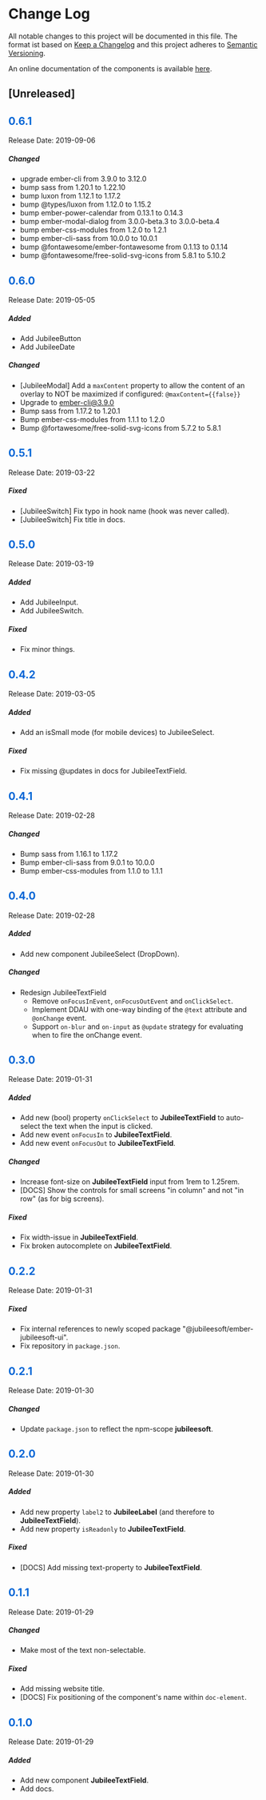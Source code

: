 # Change Log

All notable changes to this project will be documented in this file. The format ist based on [Keep a Changelog](https://keepachangelog.com) and this project adheres to [Semantic Versioning](https://semver.org/).

An online documentation of the components is available [here](https://ui.jubileesoft.com/).

## [Unreleased]



## <span style="color: #0366d6;">0.6.1</span>

Release Date: 2019-09-06

##### Changed

- upgrade ember-cli from 3.9.0 to 3.12.0
- bump sass from 1.20.1 to 1.22.10
- bump luxon from 1.12.1 to 1.17.2
- bump @types/luxon from 1.12.0 to 1.15.2
- bump ember-power-calendar from 0.13.1 to 0.14.3
- bump ember-modal-dialog from 3.0.0-beta.3 to 3.0.0-beta.4
- bump ember-css-modules from 1.2.0 to 1.2.1
- bump ember-cli-sass from 10.0.0 to 10.0.1
- bump @fontawesome/ember-fontawesome from 0.1.13 to 0.1.14
- bump @fontawesome/free-solid-svg-icons from 5.8.1 to 5.10.2

## <span style="color: #0366d6;">0.6.0</span>

Release Date: 2019-05-05

##### Added

- Add JubileeButton
- Add JubileeDate

##### Changed

- [JubileeModal] Add a `maxContent` property to allow the content of an overlay to NOT be maximized if configured: `@maxContent={{false}}`
- Upgrade to ember-cli@3.9.0
- Bump sass from 1.17.2 to 1.20.1
- Bump ember-css-modules from 1.1.1 to 1.2.0
- Bump @fortawesome/free-solid-svg-icons from 5.7.2 to 5.8.1


## <span style="color: #0366d6;">0.5.1</span>

Release Date: 2019-03-22

##### Fixed

- [JubileeSwitch] Fix typo in hook name (hook was never called).
- [JubileeSwitch] Fix title in docs.

## <span style="color: #0366d6;">0.5.0</span>

Release Date: 2019-03-19

##### Added

- Add JubileeInput.
- Add JubileeSwitch.

##### Fixed

- Fix minor things.


## <span style="color: #0366d6;">0.4.2</span>

Release Date: 2019-03-05

##### Added

- Add an isSmall mode (for mobile devices) to JubileeSelect.

##### Fixed

- Fix missing @updates in docs for JubileeTextField.

## <span style="color: #0366d6;">0.4.1</span>

Release Date: 2019-02-28

##### Changed

- Bump sass from 1.16.1 to 1.17.2
- Bump ember-cli-sass from 9.0.1 to 10.0.0
- Bump ember-css-modules from 1.1.0 to 1.1.1

## <span style="color: #0366d6;">0.4.0</span>

Release Date: 2019-02-28

##### Added

- Add new component JubileeSelect (DropDown).

##### Changed

- Redesign JubileeTextField
  - Remove `onFocusInEvent`, `onFocusOutEvent` and `onClickSelect`.
  - Implement DDAU with one-way binding of the `@text` attribute and `@onChange` event.
  - Support `on-blur` and `on-input` as `@update` strategy for evaluating when to fire the onChange event. 

## <span style="color: #0366d6;">0.3.0</span>

Release Date: 2019-01-31

##### Added

- Add new (bool) property `onClickSelect` to **JubileeTextField** to auto-select the text when the input is clicked.
- Add new event `onFocusIn` to **JubileeTextField**.
- Add new event `onFocusOut` to **JubileeTextField**.

##### Changed

- Increase font-size on **JubileeTextField** input from 1rem to 1.25rem.
- [DOCS] Show the controls for small screens "in column" and not "in row" (as for big screens). 

##### Fixed

- Fix width-issue in **JubileeTextField**.
- Fix broken autocomplete on **JubileeTextField**.





## <span style="color: #0366d6;">0.2.2</span>

Release Date: 2019-01-31

##### Fixed

- Fix internal references to newly scoped package "@jubileesoft/ember-jubileesoft-ui".
- Fix repository in `package.json`.

## <span style="color: #0366d6;">0.2.1</span>

Release Date: 2019-01-30

##### Changed

- Update `package.json` to reflect the npm-scope **jubileesoft**.

## <span style="color: #0366d6;">0.2.0</span>

Release Date: 2019-01-30

##### Added

- Add new property `label2` to **JubileeLabel** (and therefore to **JubileeTextField**).
- Add new property `isReadonly` to **JubileeTextField**.

##### Fixed

- [DOCS] Add missing text-property to **JubileeTextField**.

## <span style="color: #0366d6;">0.1.1</span>

Release Date: 2019-01-29

##### Changed

- Make most of the text non-selectable.

##### Fixed

- Add missing website title.
- [DOCS] Fix positioning of the component's name within `doc-element`.

## <span style="color: #0366d6;">0.1.0</span>

Release Date: 2019-01-29

##### Added

- Add new component **JubileeTextField**.
- Add docs.